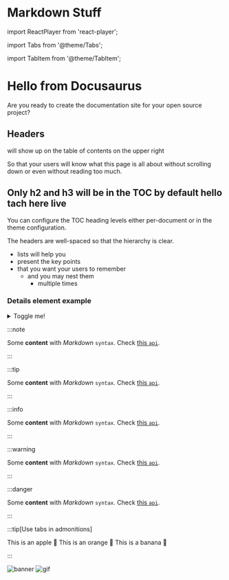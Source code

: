 
# Markdown Stuff

import ReactPlayer from 'react-player';

import Tabs from '@theme/Tabs';

import TabItem from '@theme/TabItem';

# Hello from Docusaurus

Are you ready to create the documentation site for your open source project?

## Headers

will show up on the table of contents on the upper right

So that your users will know what this page is all about without scrolling down or even without reading too much.

## Only h2 and h3 will be in the TOC by default hello tach here live 

You can configure the TOC heading levels either per-document or in the theme configuration.

The headers are well-spaced so that the hierarchy is clear.

- lists will help you
- present the key points
- that you want your users to remember
  - and you may nest them
    - multiple times

### Details element example

<details>
  <summary>Toggle me!</summary>

  This is the detailed content

  ```js
  console.log("Markdown features including the code block are available");
  ```

  You can use Markdown here including **bold** and _italic_ text, and [inline link](https://docusaurus.io)
  <details>
    <summary>Nested toggle! Some surprise inside...</summary>

    😲😲😲😲😲
  </details>
</details>

:::note

Some **content** with _Markdown_ `syntax`. Check [this `api`](#).

:::

:::tip

Some **content** with _Markdown_ `syntax`. Check [this `api`](#).

:::

:::info

Some **content** with _Markdown_ `syntax`. Check [this `api`](#).

:::

:::warning

Some **content** with _Markdown_ `syntax`. Check [this `api`](#).

:::

:::danger

Some **content** with _Markdown_ `syntax`. Check [this `api`](#).

:::


:::tip[Use tabs in admonitions]

<Tabs>
  <TabItem value="apple" label="Apple">This is an apple 🍎</TabItem>
  <TabItem value="orange" label="Orange">This is an orange 🍊</TabItem>
  <TabItem value="banana" label="Banana">This is a banana 🍌</TabItem>
</Tabs>

:::

![banner](@site/static/img/CA_Banner.png)
<ReactPlayer playing controls url='https://cdn.discordapp.com/attachments/816497135440625685/1255162479336755291/zS-tu-FU1KoXDtph.mp4?ex=667c20a6&is=667acf26&hm=068d20ebc68aaf67afa35646586ee8c3f34ca7ed3b488b46b3c870d119c4ba06&'/>
![gif](@site/static/img/ASS.gif)